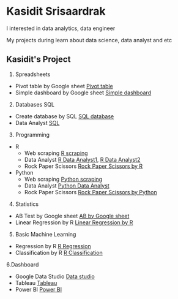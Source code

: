 # Kasidit Srisaardrak
I interested in data analytics, data engineer

My projects during learn about data science, data analyst and etc

## Kasidit's Project
1. Spreadsheets
  - Pivot table by Google sheet [Pivot table](https://docs.google.com/spreadsheets/d/1V6kkMmL-uy1j0W4HX2juQ4EKSi3G984F_Sjo_TdoSLc/edit?usp=sharing)
  - Simple dashboard by Google sheet [Simple dashboard](https://docs.google.com/spreadsheets/d/19JqyZ1atElPFCIJ_JJvbB4a5bvJiiWIxEKtLubHfexU/edit?usp=sharing)

2. Databases SQL
  - Create database by SQL [SQL database](https://replit.com/@kasiditsrisaard/SQLrestaurantsdatabase#main.sql)
  - Data Analyst [SQL](https://github.com/Kasdit/Kasidit_Project/blob/main/International_debt_SQL.ipynb)

3. Programming
  - R 
    - Web scraping [R scraping](https://datalore.jetbrains.com/notebook/doM9UCb9S5SvxDBXFDx2Hi/iqLxf6FobxS7OsbH6Ovwrg/)
    - Data Analyst [R Data Analyst1](https://datalore.jetbrains.com/notebook/doM9UCb9S5SvxDBXFDx2Hi/4CKyipdl9tJ5sGLPYoXQYA/), [R Data Analyst2](https://datalore.jetbrains.com/notebook/doM9UCb9S5SvxDBXFDx2Hi/SHhHwgsL1Ygih2WqRrsCPP/)
    - Rock Paper Scissors [Rock Paper Scissors by R](https://replit.com/@kasiditsrisaard/rock-paper-scissors-game#main.r)
  - Python
    - Web scraping [Python scraping](https://github.com/FireFonZ/Kasidit_Project/blob/main/Python/Web%20Scraping.pyt)
    - Data Analyst [Python Data Analyst](https://datalore.jetbrains.com/notebook/doM9UCb9S5SvxDBXFDx2Hi/IOxgeEh7nYWL2Hy99kj4L3/)
    - Rock Paper Scissors [Rock Paper Scissors by Python](https://datalore.jetbrains.com/notebook/doM9UCb9S5SvxDBXFDx2Hi/7MNdlcLUvShAJK9Pvdv5KA/)
4. Statistics 
  - AB Test by Google sheet [AB by Google sheet](https://docs.google.com/spreadsheets/d/1XtiQCjZ0eX3nYUHNUE3Qg3EqUhdiWu6j-fxF4gu-GY4/edit?usp=sharing)
  - Linear Regression by R [Linear Regression by R](https://github.com/FireFonZ/Kasidit_Project/blob/main/R/Linear%20Regression.R)

5. Basic Machine Learning
  - Regression by R [R Regression](https://github.com/FireFonZ/Kasidit_Project/blob/main/R/Regression.R)
  - Classification by R [R Classification](https://github.com/FireFonZ/Kasidit_Project/blob/main/R/Classification.R)

6.Dashboard
  - Google Data Studio [Data studio](https://datastudio.google.com/reporting/ce436bd8-e9de-412b-b2e4-f860c83839b1)
  - Tableau [Tableau](https://public.tableau.com/views/DashboardTableau_16727413022250/Dashboard1?:language=en-US&:display_count=n&:origin=viz_share_link)
  - Power BI [Power BI](https://github.com/FireFonZ/Kasidit_Project/blob/main/Power_BI.pdf)

